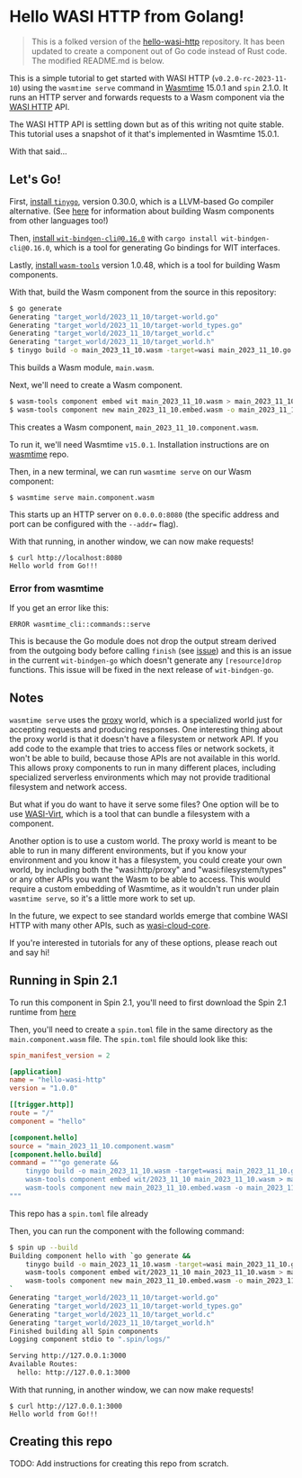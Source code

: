 # Hello WASI HTTP from Golang!

> This is a folked version of the [hello-wasi-http](https://github.com/sunfishcode/hello-wasi-http) repository. It has been updated to create a component out of Go code instead of Rust code. The modified README.md is below.

This is a simple tutorial to get started with WASI HTTP (`v0.2.0-rc-2023-11-10`) using the
`wasmtime serve` command in [Wasmtime] 15.0.1 and `spin` 2.1.0. It runs an HTTP server and
forwards requests to a Wasm component via the [WASI HTTP] API.

[Wasmtime]: https://wasmtime.dev
[WASI HTTP]: https://github.com/WebAssembly/wasi-http/

The WASI HTTP API is settling down but as of this writing not quite stable.
This tutorial uses a snapshot of it that's implemented in Wasmtime 15.0.1.

With that said...

## Let's Go!

First, [install `tinygo`](https://github.com/tinygo-org/tinygo/releases),
version 0.30.0, which is a LLVM-based Go compiler alternative. (See [here] for information about building Wasm components from other
languages too!)

[here]: https://component-model.bytecodealliance.org/language-support.html

Then, [install `wit-bindgen-cli@0.16.0`](https://github.com/bytecodealliance/wit-bindgen) with `cargo install wit-bindgen-cli@0.16.0`, which is a tool for generating Go bindings for WIT interfaces.

Lastly, [install `wasm-tools`](https://github.com/bytecodealliance/wasm-tools/releases/) version 1.0.48, which is a tool for building Wasm components.

With that, build the Wasm component from the source in this repository:

```sh
$ go generate
Generating "target_world/2023_11_10/target-world.go"
Generating "target_world/2023_11_10/target-world_types.go"
Generating "target_world/2023_11_10/target_world.c"
Generating "target_world/2023_11_10/target_world.h"
$ tinygo build -o main_2023_11_10.wasm -target=wasi main_2023_11_10.go
```

This builds a Wasm module, `main.wasm`.

Next, we'll need to create a Wasm component.

```sh
$ wasm-tools component embed wit main_2023_11_10.wasm > main_2023_11_10.embed.wasm
$ wasm-tools component new main_2023_11_10.embed.wasm -o main_2023_11_10.component.wasm --adapt wasi_snapshot_preview1.reactor.wasm
```

This creates a Wasm component, `main_2023_11_10.component.wasm`.

To run it, we'll need Wasmtime `v15.0.1`. Installation instructions are
on [wasmtime](https://github.com/bytecodealliance/wasmtime/releases/tag/v15.0.1) repo.

Then, in a new terminal, we can run `wasmtime serve` on our Wasm component:

```
$ wasmtime serve main.component.wasm
```

This starts up an HTTP server on `0.0.0.0:8080` (the specific address and port
can be configured with the `--addr=` flag).

With that running, in another window, we can now make requests!

```
$ curl http://localhost:8080
Hello world from Go!!!
```


### Error from wasmtime

If you get an error like this:

```
ERROR wasmtime_cli::commands::serve
```

This is because the Go module does not drop the output stream derived from the outgoing body before calling `finish` (see [issue](https://github.com/bytecodealliance/wasmtime/issues/7612)) and this is an issue in the current `wit-bindgen-go` which doesn't generate any `[resource]drop` functions. This issue will be fixed in the next release of `wit-bindgen-go`.

## Notes

`wasmtime serve` uses the [proxy] world, which is a specialized world just for
accepting requests and producing responses. One interesting thing about the proxy
world is that it doesn't have a filesystem or network API. If you add code to the
example that tries to access files or network sockets, it won't be able to build,
because those APIs are not available in this world. This allows proxy components
to run in many different places, including specialized serverless environments
which may not provide traditional filesystem and network access.

But what if you do want to have it serve some files? One option will be to use
[WASI-Virt](https://github.com/bytecodealliance/WASI-Virt), which is a tool
that can bundle a filesystem with a component.

Another option is to use a custom world. The proxy world is meant to be able
to run in many different environments, but if you know your environment and
you know it has a filesystem, you could create your own world, by including
both the "wasi:http/proxy" and "wasi:filesystem/types" or any other APIs you want
the Wasm to be able to access. This would require a custom embedding of Wasmtime,
as it wouldn't run under plain `wasmtime serve`, so it's a little more work to
set up.

In the future, we expect to see standard worlds emerge that combine WASI HTTP
with many other APIs, such as [wasi-cloud-core].

[wasi-cloud-core]: https://github.com/WebAssembly/wasi-cloud-core

If you're interested in tutorials for any of these options, please reach out
and say hi!

[proxy]: https://github.com/WebAssembly/wasi-http/blob/main/wit/proxy.wit

## Running in Spin 2.1

To run this component in Spin 2.1, you'll need to first download the Spin 2.1 runtime from [here](https://github.com/fermyon/spin/releases/tag/v2.1.0)

Then, you'll need to create a `spin.toml` file in the same directory as the `main.component.wasm` file. The `spin.toml` file should look like this:

```toml
spin_manifest_version = 2

[application]
name = "hello-wasi-http"
version = "1.0.0"

[[trigger.http]]
route = "/"
component = "hello"

[component.hello]
source = "main_2023_11_10.component.wasm"
[component.hello.build]
command = """go generate && 
    tinygo build -o main_2023_11_10.wasm -target=wasi main_2023_11_10.go && 
    wasm-tools component embed wit/2023_11_10 main_2023_11_10.wasm > main_2023_11_10.embed.wasm && 
    wasm-tools component new main_2023_11_10.embed.wasm -o main_2023_11_10.component.wasm --adapt wasi_snapshot_preview1.reactor.2023_11_10.wasm
"""
```

This repo has a `spin.toml` file already

Then, you can run the component with the following command:

```sh
$ spin up --build
Building component hello with `go generate && 
    tinygo build -o main_2023_11_10.wasm -target=wasi main_2023_11_10.go && 
    wasm-tools component embed wit/2023_11_10 main_2023_11_10.wasm > main_2023_11_10.embed.wasm && 
    wasm-tools component new main_2023_11_10.embed.wasm -o main_2023_11_10.component.wasm --adapt wasi_snapshot_preview1.reactor.2023_11_10.wasm
`
Generating "target_world/2023_11_10/target-world.go"
Generating "target_world/2023_11_10/target-world_types.go"
Generating "target_world/2023_11_10/target_world.c"
Generating "target_world/2023_11_10/target_world.h"
Finished building all Spin components
Logging component stdio to ".spin/logs/"

Serving http://127.0.0.1:3000
Available Routes:
  hello: http://127.0.0.1:3000
```

With that running, in another window, we can now make requests!

```
$ curl http://127.0.0.1:3000
Hello world from Go!!!
```



## Creating this repo

TODO: Add instructions for creating this repo from scratch.
